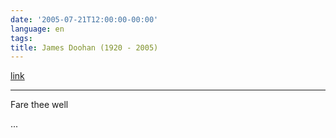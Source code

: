 ```yaml
---
date: '2005-07-21T12:00:00-00:00'
language: en
tags:
title: James Doohan (1920 - 2005)
---
```



<a href="http://www.sfgate.com/cgi-bin/article.cgi?f=/news/archive/2005/07/20/state/n083804D77.DTL">link</a>

-------------------------------



Fare thee well



...